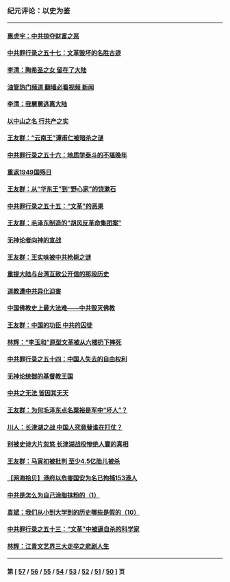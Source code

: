 ### 纪元评论：以史为鉴
---
#### [惠虎宇：中共掠夺财富之恶](../../pages/nsc1028/n13374142.md?11190330) 
#### [中共罪行录之五十七：文革毁坏的名胜古迹](../../pages/nsc1028/n13373282.md?11190330) 
#### [李清：陶希圣之女 留在了大陆](../../pages/nsc1028/n13367727.md?11190330) 
#### [油管热门频道 翻墙必看视频 新闻](ok?11190330)
#### [李清：我舅舅逃离大陆](../../pages/nsc1028/n13343329.md?11190330) 
#### [以中山之名 行共产之实](../../pages/nsc1028/n13346437.md?11190330) 
#### [王友群：“云南王”谭甫仁被暗杀之谜](../../pages/nsc1028/n13357123.md?11190330) 
#### [中共罪行录之五十六：地质学泰斗的不堪晚年](../../pages/nsc1028/n13355675.md?11190330) 
#### [重返1949国殇日](../../pages/nsc1028/n13346372.md?11190330) 
#### [王友群：从“华东王”到“野心家”的饶漱石](../../pages/nsc1028/n13346037.md?11190330) 
#### [中共罪行录之五十五：“文革”的恶果](../../pages/nsc1028/n13324062.md?11190330) 
#### [王友群：毛泽东制造的“胡风反革命集团案”](../../pages/nsc1028/n13324909.md?11190330) 
#### [无神论者向神的宣战](../../pages/nsc1028/n13281535.md?11190330) 
#### [王友群：王实味被中共枪毙之谜](../../pages/nsc1028/n13307502.md?11190330) 
#### [重提大陆与台湾互致公开信的那段历史](../../pages/nsc1028/n13305095.md?11190330) 
#### [道教遭中共异化迫害](../../pages/nsc1028/n13281463.md?11190330) 
#### [中国佛教史上最大法难——中共毁灭佛教](../../pages/nsc1028/n13281397.md?11190330) 
#### [王友群：中国的功臣 中共的囚徒](../../pages/nsc1028/n13291790.md?11190330) 
#### [林辉：“李玉和”原型文革被从六楼扔下摔死](../../pages/nsc1028/n13291564.md?11190330) 
#### [中共罪行录之五十四：中国人失去的自由权利](../../pages/nsc1028/n13290123.md?11190330) 
#### [无神论统御的基督教王国](../../pages/nsc1028/n13281280.md?11190330) 
#### [中共之无法 皆因其无天](../../pages/nsc1028/n13281088.md?11190330) 
#### [王友群：为何毛泽东点名粟裕是军中“坏人”？](../../pages/nsc1028/n13279118.md?11190330) 
#### [川人：长津湖之战 中国人究竟替谁在打仗？](../../pages/nsc1028/n13279096.md?11190330) 
#### [别被史诗大片忽悠 长津湖战役惨绝人寰的真相](../../pages/nsc1028/n13279023.md?11190330) 
#### [王友群：马寅初被批判 至少4.5亿胎儿被杀](../../pages/nsc1028/n13260313.md?11190330) 
#### [【网海拾贝】港府以危害国安为名已拘捕153港人](../../pages/nsc1028/n13257369.md?11190330) 
#### [中共是怎么为自己涂脂抹粉的（1）](../../pages/nsc1028/n13257311.md?11190330) 
#### [袁斌：我们从小到大学到的历史哪些是假的（10）](../../pages/nsc1028/n13252177.md?11190330) 
#### [中共罪行录之五十三：“文革”中被逼自杀的科学家](../../pages/nsc1028/n13249512.md?11190330) 
#### [林辉：江青文艺界三大走卒之悲剧人生](../../pages/nsc1028/n13248164.md?11190330) 

---
#### 第 [ [57](./57.md?11190330) / [56](./56.md?11190330) / [55](./55.md?11190330) / [54](./54.md?11190330) / [53](./53.md?11190330) / [52](./52.md?11190330) / [51](./51.md?11190330) / [50](./50.md?11190330) ] 页
